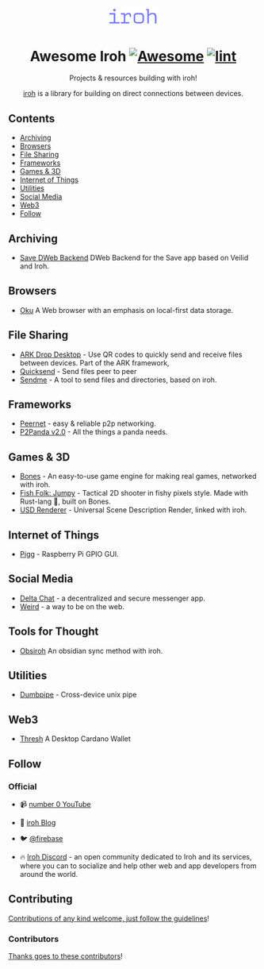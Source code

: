 <div align="center">

<!-- title -->
<h1 align="center"><a href="https://iroh.computer"><img alt="iroh" src="./.img/iroh_wordmark.svg" width="100" /></a></h1>

<!--lint ignore no-dead-urls-->

# Awesome Iroh [![Awesome](https://awesome.re/badge.svg)](https://awesome.re) [![lint](https://github.com/n0-computer/awesome-iroh/actions/workflows/lint.yaml/badge.svg)](https://github.com/n0-computer/awesome-iroh/actions/workflows/lint.yaml)

<!-- subtitle -->

Projects & resources building with iroh!

<!-- image -->

<!-- <a href="" target="_blank" rel="noopener noreferrer">
  <img src="" />
</a> -->

<!-- description -->
[iroh](https://iroh.computer) is a library for building on direct connections between devices.

</div>

<!-- TOC -->

## Contents

- [Archiving](#archiving)
- [Browsers](#browsers)
- [File Sharing](#file-sharing)
- [Frameworks](#frameworks)
- [Games & 3D](#games-&-3d)
- [Internet of Things](#internet-of-things)
- [Utilities](#utilities)
- [Social Media](#social-media)
- [Web3](#web3)
- [Follow](#follow)

<!-- CONTENT -->

## Archiving

- [Save DWeb Backend](https://github.com/OpenArchive/save-dweb-backend) DWeb Backend for the Save app based on Veilid and Iroh.

## Browsers

- [Oku](https://okubrowser.github.io/) A Web browser with an emphasis on local-first data storage.

## File Sharing

- [ARK Drop Desktop](https://github.com/ARK-Builders/ARK-Drop-Desktop) - Use QR codes to quickly send and receive files between devices. Part of the ARK framework,
- [Quicksend](https://github.com/israelyago/QuickSend) - Send files peer to peer
- [Sendme](https://github.com/n0-computer/sendme) - A tool to send files and directories, based on iroh.

## Frameworks

- [Peernet](https://github.com/dvc94ch/peernet) - easy & reliable p2p networking.
- [P2Panda v2.0](https://github.com/p2panda/p2panda/tree/v2) - All the things a panda needs.

## Games & 3D

- [Bones](https://github.com/fishfolk/bones) - An easy-to-use game engine for making real games, networked with iroh.
- [Fish Folk: Jumpy](https://github.com/fishfolk/jumpy) - Tactical 2D shooter in fishy pixels style. Made with Rust-lang 🦀, built on Bones.
- [USD Renderer](https://github.com/expenses/usd-render) - Universal Scene Description Render, linked with iroh.

## Internet of Things

- [Pigg](https://github.com/andrewdavidmackenzie/pigg) - Raspberry Pi GPIO GUI. 

## Social Media

- [Delta Chat](https://delta.chat) - a decentralized and secure messenger app.
- [Weird](https://weird.one/) - a way to be on the web.

## Tools for Thought

- [Obsiroh](https://github.com/DrHongos/obsiroh) An obsidian sync method with iroh.

## Utilities

- [Dumbpipe](https://github.com/n0-computer/dumbpipe) - Cross-device unix pipe

## Web3

- [Thresh](https://github.com/n0-computer/thresh) A Desktop Cardano Wallet

<!-- END CONTENT -->

## Follow

### Official
- 📹 [number 0 YouTube](https://www.youtube.com/@n0computer)
- 📝 [iroh Blog](https://iroh.computer/blog)
- 🐦 [@firebase](https://twitter.com/iroh_n0)

- :fire: [Iroh Discord](https://iroh.computer/discord) - an open community dedicated to Iroh and its services, where you can to socialize and help other web and app developers from around the world.


## Contributing

[Contributions of any kind welcome, just follow the guidelines](contributing.md)!

### Contributors

[Thanks goes to these contributors](https://github.com/n0-computer/awesome-iroh/graphs/contributors)!

